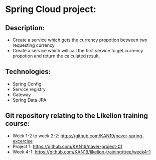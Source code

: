 ﻿# Spring Cloud project: 
 
## Description: 
- Create a service which gets the currency propotion between two requesting currency
- Create a service which will call the first service to get currency propotion and return the calculated result. 

## Technologies: 
- Spring Config
- Service registry
- Gateway 
- Spring Data JPA 


## Git repository relating to the Likelion training course: 
- Week 1-2 to week 2-2: https://github.com/KAN19/naver-spring-excercise
- Project 1: https://github.com/KAN19/naver-project-01
- Week 4-1: https://github.com/KAN19/likelion-training/tree/week4-1
